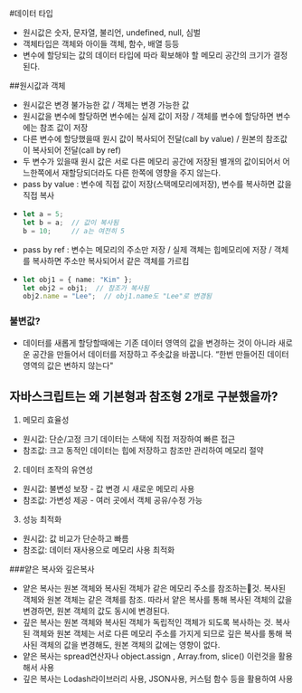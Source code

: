 #데이터 타입
- 원시값은 숫자, 문자열, 불리언, undefined, null, 심벌
- 객체타입은 객체와 아이들 객체, 함수, 배열 등등
- 변수에 할당되는 값의 데이터 타입에 따라 확보해야 할 메모리 공간의 크기가 결정된다.

##원시값과 객체
- 원시값은 변경 불가능한 값 /  객체는 변경 가능한 값
- 원시값을 변수에 할당하면 변수에는 실제 값이 저장 /  객체를 변수에 할당하면 변수에는 참조 값이 저장
- 다른 변수에 할당했을때 원시 값이 복사되어 전달(call by value) / 원본의 참조값이 복사되어 전달(call by ref)
- 두 변수가 있을때 원시 값은 서로 다른 메모리 공간에 저장된 별개의 값이되어서 어느한쪽에서 재할당되더라도 다른 한쪽에 영향을 주지 않는다.
- pass by value : 변수에 직접 값이 저장(스택메모리에저장), 변수를 복사하면 값을 직접 복사
- ```typescript
  let a = 5;
  let b = a;  // 값이 복사됨
  b = 10;     // a는 여전히 5
  ```
- pass by ref : 변수는 메모리의 주소만 저장 / 실제 객체는 힙메모리에 저장 / 객체를 복사하면 주소만 복사되어서 같은 객체를 가르킴
- ```typescript
  let obj1 = { name: "Kim" };
  let obj2 = obj1;  // 참조가 복사됨
  obj2.name = "Lee";  // obj1.name도 "Lee"로 변경됨
  ```

### 불변값?
- 데이터를 새롭게 할당할때에는 기존 데이터 영역의 값을 변경하는 것이 아니라 새로운 공간을 만들어서 데이터를 저장하고 주솟값을 바꿉니다.
“한번 만들어진 데이터 영역의 값은 변하지 않는다"

## 자바스크립트는 왜 기본형과 참조형 2개로 구분했을까?
1. 메모리 효율성
- 원시값: 단순/고정 크기 데이터는 스택에 직접 저장하여 빠른 접근
- 참조값: 크고 동적인 데이터는 힙에 저장하고 참조만 관리하여 메모리 절약
2. 데이터 조작의 유연성  
- 원시값: 불변성 보장 - 값 변경 시 새로운 메모리 사용
- 참조값: 가변성 제공 - 여러 곳에서 객체 공유/수정 가능
3. 성능 최적화
- 원시값: 값 비교가 단순하고 빠름
- 참조값: 데이터 재사용으로 메모리 사용 최적화


###얕은 복사와 깊은복사
- 얕은 복사는 원본 객체와 복사된 객체가 같은 메모리 주소를 참조하는것. 복사된 객체와 원본 객체는 같은 객체를 참조. 따라서 얕은 복사를 통해 복사된 객체의 값을 변경하면, 원본 객체의 값도 동시에 변경된다.
- 깊은 복사는 원본 객체와 복사된 객체가 독립적인 객체가 되도록 복사하는 것. 복사된 객체와 원본 객체는 서로 다른 메모리 주소를 가지게 되므로 깊은 복사를 통해 복사된 객체의 값을 변경해도, 원본 객체의 값에는 영향이 없다.
- 얕은 복사는 spread연산자나 object.assign , Array.from, slice() 이런것을 활용해서 사용
- 깊은 복사는 Lodash라이브러리 사용, JSON사용, 커스텀 함수 등을 활용하여 사용


